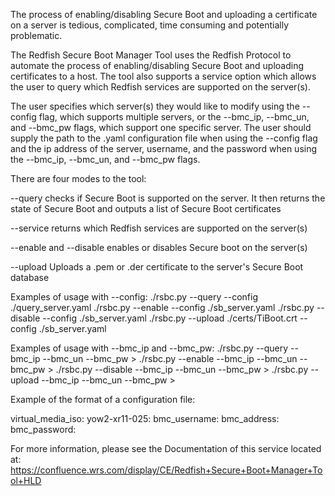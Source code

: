 The process of enabling/disabling Secure Boot and uploading a certificate on a
server is tedious, complicated, time consuming and potentially problematic.

The Redfish Secure Boot Manager Tool uses the Redfish Protocol to automate the
process of enabling/disabling Secure Boot and uploading certificates to a host.
The tool also supports a service option which allows the user to query which
Redfish services are supported on the server(s).

The user specifies which server(s) they would like to modify using the
--config flag, which supports multiple servers, or the --bmc_ip, --bmc_un,
and --bmc_pw flags, which support one specific server. The user should
supply the path to the .yaml configuration file when using the --config
flag and the ip address of the server, username, and the password when using
the --bmc_ip, --bmc_un, and --bmc_pw flags.

There are four modes to the tool:

--query checks if Secure Boot is supported on the server. It then returns the
state of Secure Boot and outputs a list of Secure Boot certificates

--service returns which Redfish services are supported on the server(s)

--enable and --disable enables or disables Secure boot on the server(s)

--upload Uploads a .pem or .der certificate to the server's Secure Boot database

Examples of usage with --config:
./rsbc.py --query                     --config ./query_server.yaml
./rsbc.py --enable                    --config ./sb_server.yaml
./rsbc.py --disable                   --config ./sb_server.yaml
./rsbc.py --upload ./certs/TiBoot.crt --config ./sb_server.yaml

Examples of usage with --bmc_ip and --bmc_pw:
./rsbc.py --query   --bmc_ip <BMC IP address> --bmc_un <BMC username> --bmc_pw <BMC password>>
./rsbc.py --enable  --bmc_ip <BMC IP address> --bmc_un <BMC username> --bmc_pw <BMC password>>
./rsbc.py --disable --bmc_ip <BMC IP address> --bmc_un <BMC username> --bmc_pw <BMC password>>
./rsbc.py --upload  --bmc_ip <BMC IP address> --bmc_un <BMC username> --bmc_pw <BMC password>>

Example of the format of a configuration file:

virtual_media_iso:
    yow2-xr11-025:
       bmc_username: <BMC username>
       bmc_address: <BMC IP address>
       bmc_password: <BMC password>

For more information, please see the Documentation of this service located at: https://confluence.wrs.com/display/CE/Redfish+Secure+Boot+Manager+Tool+HLD
